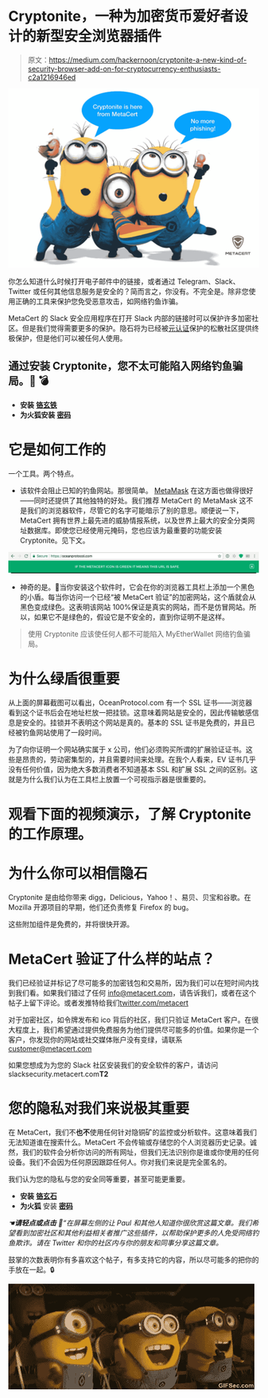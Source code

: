 # Cryptonite，一种为加密货币爱好者设计的新型安全浏览器插件

> 原文：<https://medium.com/hackernoon/cryptonite-a-new-kind-of-security-browser-add-on-for-cryptocurrency-enthusiasts-c2a1216946ed>

![](img/462253815791e43c76bf403301ff6319.png)

你怎么知道什么时候打开电子邮件中的链接，或者通过 Telegram、Slack、Twitter 或任何其他信息服务是安全的？简而言之，你没有。不完全是。除非您使用正确的工具来保护您免受恶意攻击，如网络钓鱼诈骗。

MetaCert 的 Slack 安全应用程序在打开 Slack 内部的链接时可以保护许多加密社区。但是我们觉得需要更多的保护。隐石将为已经被[元认证](http://metacert.com)保护的松散社区提供终极保护，但是他们可以被任何人使用。

## 通过安装 Cryptonite，您不太可能陷入网络钓鱼骗局。🎣 💣

*   **安装** [**铬玄铁**](https://chrome.google.com/webstore/detail/cryptonite-by-metacert/keghdcpemohlojlglbiegihkljkgnige)
*   **为火狐安装** [**密码**](https://addons.mozilla.org/en-US/firefox/addon/cryptonite-by-metacert/)

# 它是如何工作的

一个工具。两个特点。

*   该软件会阻止已知的钓鱼网站。那很简单。 [MetaMask](https://metamask.io/) 在这方面也做得很好——同时还提供了其他独特的好处。我们推荐 MetaCert 的 MetaMask 这不是我们的浏览器软件，尽管它的名字可能暗示了别的意思。顺便说一下，MetaCert 拥有世界上最先进的威胁情报系统，以及世界上最大的安全分类网址数据库。即使您已经使用元掩码，您也应该为最重要的功能安装 Cryptonite。见下文。

![](img/e288cc030996251ca7ed93dcf8aa2f2b.png)

*   神奇的是。🎩当你安装这个软件时，它会在你的浏览器工具栏上添加一个黑色的小盾。每当你访问一个已经“被 MetaCert 验证”的加密网站，这个盾就会从黑色变成绿色。这表明该网站 100%保证是真实的网站，而不是仿冒网站。所以，如果它不是绿色的，假设它是不安全的，直到你证明不是这样。

> 使用 Cryptonite 应该使任何人都不可能陷入 MyEtherWallet 网络钓鱼骗局。

# 为什么绿盾很重要

从上面的屏幕截图可以看出，OceanProtocol.com 有一个 SSL 证书——浏览器看到这个证书后会在地址栏放一把挂锁。这意味着网站是安全的，因此传输敏感信息是安全的。挂锁并不表明这个网站是真的。基本的 SSL 证书是免费的，并且已经被钓鱼网站使用了一段时间。

为了向你证明一个网站确实属于 x 公司，他们必须购买所谓的扩展验证证书。这些是昂贵的，劳动密集型的，并且需要时间来处理。在我个人看来，EV 证书几乎没有任何价值，因为绝大多数消费者不知道基本 SSL 和扩展 SSL 之间的区别。这就是为什么我们认为在工具栏上放置一个可视指示器是很重要的。

# 观看下面的视频演示，了解 Cryptonite 的工作原理。

# 为什么你可以相信隐石

Cryptonite 是由给你带来 digg，Delicious，Yahoo！、易贝、贝宝和谷歌。在 Mozilla 开源项目的早期，他们还负责修复 Firefox 的 bug。

这些附加组件是免费的，并将很快开源。

# MetaCert 验证了什么样的站点？

我们已经验证并标记了尽可能多的加密钱包和交易所，因为我们可以在短时间内找到我们看。如果我们错过了任何 info@metacert.com，请告诉我们，或者在这个帖子上留下评论。或者发推特给我们[twitter.com/metacert](http://twitter.com/metacert)

对于加密社区，如令牌发布和 ico 背后的社区，我们只验证 MetaCert 客户。在很大程度上，我们希望通过提供免费服务为他们提供尽可能多的价值。如果你是一个客户，你发现你的网站或社交媒体账户没有变绿，请联系 customer@metacert.com

如果您想成为为您的 Slack 社区安装我们的安全软件的客户，请访问 slacksecurity.metacert.com**T2**

# 您的隐私对我们来说极其重要

在 MetaCert，我们不**也不**使用任何针对隐铜矿的监控或分析软件。这意味着我们无法知道谁在搜索什么。MetaCert 不会传输或存储您的个人浏览器历史记录。诚然，我们的软件会分析你访问的所有网址，但我们无法识别你是谁或你使用的任何设备。我们不会因为任何原因跟踪任何人。你对我们来说是完全匿名的。

我们认为您的隐私与您的安全同等重要，甚至可能更重要。

*   **安装** [**铬玄石**](https://chrome.google.com/webstore/detail/cryptonite-by-metacert/keghdcpemohlojlglbiegihkljkgnige)
*   **为火狐** 安装 [**密码**](https://addons.mozilla.org/en-US/firefox/addon/cryptonite-by-metacert/)

*☚****请轻点或点击*** 👏“在屏幕左侧的*让 Paul 和其他人知道你很欣赏这篇文章。我们希望看到加密社区和其他利益相关者推广这些插件，以帮助保护更多的人免受网络钓鱼欺诈。请在 Twitter 和你的社区内与你的朋友和同事分享这篇文章。*

鼓掌的次数表明你有多喜欢这个帖子，有多支持它的内容，所以尽可能多的把你的手放在一起。🔒

![](img/d9902f8a78fed5152663847462f9d319.png)